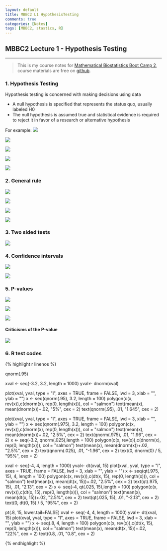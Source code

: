 ```yaml
---
layout: default
title: MBBC2 L1 HypothesisTesting
comments: true
categories: [Notes]
tags: [MBBC2, stastics, R]
---
```


## MBBC2 Lecture 1 - Hypothesis Testing
---

>This is my course notes for [Mathematical Biostatistics Boot Camp 2](https://www.coursera.org/learn/biostatistics-2/home/welcome), course materials are free on [github](https://github.com/bcaffo/MathematicsBiostatisticsBootCamp2).


### 1. Hypothesis Testing

Hypothesis testing is concerned with making decisions using data
 * A null hypothesis is specified that represents the status quo, usually labeled H0
 * The null hypothesis is assumed true and statistical evidence is required to reject it in favor of a research or alternative hypothesis
 
For example:
![](/images/MBBC2_L1/1_example.png)

![](/images/MBBC2_L1/2_four_outcome.png)

![](/images/MBBC2_L1/3.png)

![](/images/MBBC2_L1/4.png)

![](/images/MBBC2_L1/5.png)

### 2. General rule

![](/images/MBBC2_L1/6.png)

![](/images/MBBC2_L1/7.png)

![](/images/MBBC2_L1/8.png)

![](/images/MBBC2_L1/9.png)


### 3. Two sided tests

![](/images/MBBC2_L1/10.png)

### 4. Confidence intervals

![](/images/MBBC2_L1/11.png)

![](/images/MBBC2_L1/12.png)


### 5. P-values

![](/images/MBBC2_L1/13.png)

![](/images/MBBC2_L1/14.png)

![](/images/MBBC2_L1/15.png)

#### Criticisms of the P-value

![](/images/MBBC2_L1/16.png)


### 6. R test codes

{% highlight r linenos %}

qnorm(.95)


xval <- seq(-3.2, 3.2, length = 1000)
yval<- dnorm(xval)

plot(xval, yval, type = "l", axes = TRUE, frame = FALSE, lwd = 3, xlab = "", ylab = "")
x <- seq(qnorm(.95), 3.2, length = 100)
polygon(c(x, rev(x)),c(dnorm(x), rep(0, length(x))), col = "salmon")
text(mean(x), mean(dnorm(x))+.02, "5%", cex = 2)
text(qnorm(.95), .01, "1.645", cex = 2)


plot(xval, yval, type = "l", axes = TRUE, frame = FALSE, lwd = 3, xlab = "", ylab = "")
x <- seq(qnorm(.975), 3.2, length = 100)
polygon(c(x, rev(x)),c(dnorm(x), rep(0, length(x))), col = "salmon")
text(mean(x), mean(dnorm(x))+.02, "2.5%", cex = 2)
text(qnorm(.975), .01, "1.96", cex = 2)
x <- seq(-3.2, qnorm(.025),length = 100)
polygon(c(x, rev(x)),c(dnorm(x), rep(0, length(x))), col = "salmon")
text(mean(x), mean(dnorm(x))+.02, "2.5%", cex = 2)
text(qnorm(.025), .01, "-1.96", cex = 2)
text(0, dnorm(0) / 5, "95%", cex = 2)

xval <- seq(-4, 4, length = 1000)
yval<- dt(xval, 15)
plot(xval, yval, type = "l", axes = TRUE, frame = FALSE, lwd = 3, xlab = "", ylab = "")
x <- seq(qt(.975, 15), 4, length = 100)
polygon(c(x, rev(x)),c(dt(x, 15), rep(0, length(x))), col = "salmon")
text(mean(x), mean(dt(x, 15))+.02, "2.5%", cex = 2)
text(qt(.975, 15), .01, "2.13", cex = 2)
x <- seq(-4, qt(.025, 15),length = 100)
polygon(c(x, rev(x)),c(dt(x, 15), rep(0, length(x))), col = "salmon")
text(mean(x), mean(dt(x, 15))+.02, "2.5%", cex = 2)
text(qt(.025, 15), .01, "-2.13", cex = 2)
text(0, dt(0, 15) / 5, "95%", cex = 2)

pt(.8, 15, lower.tail=FALSE)
xval <- seq(-4, 4, length = 1000)
yval<- dt(xval, 15)
plot(xval, yval, type = "l", axes = TRUE, frame = FALSE, lwd = 3, xlab = "", ylab = "")
x <- seq(.8, 4, length = 100)
polygon(c(x, rev(x)),c(dt(x, 15), rep(0, length(x))), col = "salmon")
text(mean(x), mean(dt(x, 15))+.02, "22%", cex = 2)
text(0.8, .01, "0.8", cex = 2)

{% endhighlight %}

